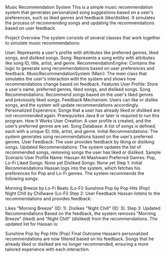 Music Recommendation System
This is a simple music recommendation system that generates personalized song suggestions based on a user's preferences, such as liked genres and feedback (like/dislike). It simulates the process of recommending songs and updating the recommendations based on user feedback.

Project Overview
The system consists of several classes that work together to simulate music recommendations:

User: Represents a user's profile with attributes like preferred genres, liked songs, and disliked songs.
Song: Represents a song entity with attributes like song ID, title, artist, and genre.
RecommendationEngine: Contains the logic to generate song recommendations based on user preferences and feedback.
MusicRecommendationSystem (Main): The main class that simulates the user's interaction with the system and shows how recommendations change based on feedback.
Features
User Profile: Store a user's name, preferred genres, liked songs, and disliked songs.
Song Recommendations: Recommend songs based on the user's liked genres and previously liked songs.
Feedback Mechanism: Users can like or dislike songs, and the system will update recommendations accordingly.
Personalized Experience: Songs that a user has already liked or disliked are not recommended again.
Prerequisites
Java 8 or later is required to run this program.
How It Works
User Creation: A user profile is created, and the user’s preferred genres are set.
Song Database: A list of songs is defined, each with a unique ID, title, artist, and genre.
Initial Recommendations: The system generates song recommendations based on the user’s preferred genres.
User Feedback: The user provides feedback by liking or disliking songs.
Updated Recommendations: The system updates the list of recommended songs, removing songs the user has liked or disliked.
Sample Scenario
User Profile
Name: Hassan Ali Mashwani
Preferred Genres: Pop, Lo-Fi
Liked Songs: None yet
Disliked Songs: None yet
Step 1: Initial Recommendations
Hassan logs into the system, which fetches his preferences for Pop and Lo-Fi genres. The system recommends the following songs:

Morning Breeze by Lo-Fi Beats (Lo-Fi)
Sunshine Pop by Pop Hits (Pop)
Night Chill by Chillwave (Lo-Fi)
Step 2: User Feedback
Hassan listens to the recommendations and provides feedback:

Likes "Morning Breeze" (ID: 1).
Dislikes "Night Chill" (ID: 3).
Step 3: Updated Recommendations
Based on the feedback, the system removes "Morning Breeze" (liked) and "Night Chill" (disliked) from the recommendations. The updated list for Hassan is:

Sunshine Pop by Pop Hits (Pop)
Final Outcome
Hassan’s personalized recommendations are now filtered based on his feedback. Songs that he already liked or disliked are no longer recommended, ensuring a more tailored experience with each interaction.
